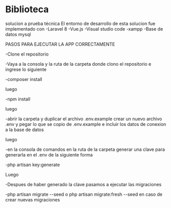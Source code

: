 # Biblioteca
solucion a prueba técnica 
El entorno de desarrollo de esta solucion fue implementado con
-Laravel 8
-Vue.js
-Visual studio code
-xampp
-Base de datos mysql

PASOS PARA EJECUTAR LA APP CORRECTAMENTE

-Clone el repositorio

-Vaya a la consola y la ruta de la carpeta donde clono el repositorio e ingrese lo siguiente

-composer install

luego

-npm install

luego

-abrir la carpeta y duplicar el archivo .env.example
crear un nuevo archivo .env y pegar lo que se copio de .env.example e incluir los datos de conexion a la base de datos
	 
luego

-en la consola de comandos en la ruta de la carpeta generar una clave para generarla en el .env de la siguiente forma

-php artisan key:generate
		 
Luego

-Despues de haber generado la clave pasamos a ejecutar las migraciones

-php artisan migrate --seed o php artisan migrate:fresh --seed en caso de crear nuevas migraciones
